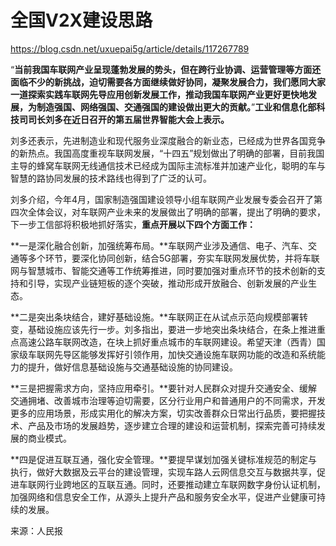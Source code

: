 # 全国V2X建设思路

https://blog.csdn.net/uxuepai5g/article/details/117267789

“**当前我国车联网产业呈现蓬勃发展的势头，但在跨行业协调、运营管理等方面还面临不少的新挑战，迫切需要各方面继续做好协同，凝聚发展合力，我们愿同大家一道探索实践车联网先导应用创新发展工作，推动我国车联网产业更好更快地发展，为制造强国、网络强国、交通强国的建设做出更大的贡献。**”**工业和信息化部科技司司长刘多在近日召开的第五届世界智能大会上表示。**

刘多还表示，先进制造业和现代服务业深度融合的新业态，已经成为世界各国竞争的新热点。我国高度重视车联网发展，“十四五”规划做出了明确的部署，目前我国主导的蜂窝车联网无线通信技术已经成为国际主流标准并加速产业化，聪明的车与智慧的路协同发展的技术路线也得到了广泛的认可。

刘多介绍，今年4月，国家制造强国建设领导小组车联网产业发展专委会召开了第四次全体会议，对车联网产业未来的发展做出了明确的部署，提出了明确的要求，下一步工信部将积极地抓好落实，**重点开展以下四个方面工作：**

**一是深化融合创新，加强统筹布局。**车联网产业涉及通信、电子、汽车、交通等多个环节，要深化协同创新，结合5G部署，夯实车联网发展优势，并将车联网与智慧城市、智能交通等工作统筹推进，同时要加强对重点环节的技术创新的支持和引导，实现产业链短板的逐个突破，推动形成开放融合、创新发展的产业生态。

**二是突出条块结合，建好基础设施。**车联网正在从试点示范向规模部署转变，基础设施应该先行一步。刘多指出，要进一步地突出条块结合，在条上推进重点高速公路车联网改造，在块上抓好重点城市的车联网建设。希望天津（西青）国家级车联网先导区能够发挥好引领作用，加快交通设施车联网功能的改造和系统能力的提升，做好信息基础设施与交通基础设施的协同建设。

**三是把握需求方向，坚持应用牵引。**要针对人民群众对提升交通安全、缓解交通拥堵、改善城市治理等迫切需要，区分行业用户和普通用户的不同需求，开发更多的应用场景，形成实用化的解决方案，切实改善群众日常出行品质，要把握技术、产品及市场的发展趋势，逐步建立合理的建设和运营机制，探索完善可持续发展的商业模式。

**四是促进互联互通，强化安全管理。**要提早谋划加强关键标准规范的制定与执行，做好大数据及云平台的建设管理，实现车路人云网信息交互与数据共享，促进车联网行业跨地区的互联互通。同时，还要推动建立车联网数字身份认证机制，加强网络和信息安全工作，从源头上提升产品和服务安全水平，促进产业健康可持续的发展。

来源：人民报